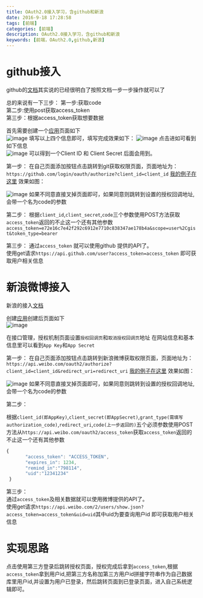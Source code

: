 ```yaml
---
title: OAuth2.0接入学习，含github和新浪
date: 2016-9-18 17:28:58
tags: [前端]
categories: [前端]
description: OAuth2.0接入学习，含github和新浪
keywords: [前端，OAuth2.0,github,新浪]
---
```



# github接入
github的[文档](https://developer.github.com/v3/oauth/)其实说的已经很明白了按照文档一步一步操作就可以了

总的来说有一下三步：
第一步:获取code  
第二步:使用post获取access_token  
第三步：根据access_token获取想要数据  

首先需要创建一个[应用](https://github.com/settings/applications/new)页面如下  
![image](http://7xl9u9.com1.z0.glb.clouddn.com/2016-09-18_09-36-19.png)
填写以上四个信息即可，填写完成效果如下： 
![image](http://7xl9u9.com1.z0.glb.clouddn.com/2016-09-18_09-46-07.png)
点击进如可看到如下信息  
![image](http://7xl9u9.com1.z0.glb.clouddn.com/2016-09-18_09-38-52.png)
可以得到一个Client ID 和 Client Secret 后面会用到。

第一步：
在自己页面添加按钮点击跳转到git获取权限页面，页面地址为：`https://github.com/login/oauth/authorize?client_id=client_id`  [我的例子在这里](https://github.com/login/oauth/authorize?client_id=fdbdb307432243b88b1e) 效果如图： 

![image](http://7xl9u9.com1.z0.glb.clouddn.com/2016-09-18_10-53-00.png)
如果不同意直接叉掉页面即可，如果同意则跳转到设置的授权回调地址,会带一个名为code的参数

第二步：
根据`client_id`,`client_secret`,`code`三个参数使用POST方法获取`access_token`返回的不止这一个还有其他参数
`access_token=e72e16c7e42f292c6912e7710c838347ae178b4a&scope=user%2Cgist&token_type=bearer`

第三步：
通过`access_token` 就可以使用github 提供的API了。  
使用get请求`https://api.github.com/user?access_token=access_token`
即可获取用户相关信息

# 新浪微博接入

新浪的接入[文档](http://open.weibo.com/wiki/Oauth2/authorize)

创建[应用](http://open.weibo.com/apps)创建后页面如下  
![image](http://7xl9u9.com1.z0.glb.clouddn.com/2016-09-18_14-36-02.png)

在接口管理，授权机制页面设置`授权回调页`和`取消授权回调页`地址
在网站信息和基本信息里可以看到`App Key`和`App Secret`

第一步：
在自己页面添加按钮点击跳转到新浪微博获取权限页面，页面地址为：`https://api.weibo.com/oauth2/authorize?client_id=client_id&redirect_uri=redirect_uri`  [我的例子在这里](https://api.weibo.com/oauth2/authorize?client_id=2139214853&redirect_uri=http://openks.duapp.com/oauth?t=weibo) 效果如图： 

![image](http://7xl9u9.com1.z0.glb.clouddn.com/2016-09-18_14-17-41.png)
如果不同意直接叉掉页面即可，如果同意则跳转到设置的授权回调地址,会带一个名为code的参数

第二步：

根据`client_id(即AppKey)`,`client_secret(即AppSecret)`,`grant_type(需填写authorization_code)`,`redirect_uri`,`code(上一步返回的)`五个必须参数使用POST方法从`https://api.weibo.com/oauth2/access_token`获取`access_token`返回的不止这一个还有其他参数
```js
{
       "access_token": "ACCESS_TOKEN",
       "expires_in": 1234,
       "remind_in":"798114",
       "uid":"12341234"
 }
 ```

第三步：  
通过`access_token`及相关数据就可以使用微博提供的API了。  
使用get请求`https://api.weibo.com/2/users/show.json?access_token=access_token&uid=uid`其中uid为要查询用户id
即可获取用户相关信息

# 实现思路
点击使用第三方登录后跳转授权页面，授权完成后拿到`access_token`,根据`access_token`拿到用户id,把第三方名称加第三方用户id拼接字符串作为自己数据库里用户id,并设置为用户已登录，然后跳转页面到已登录页面，进入自己系统逻辑即可。